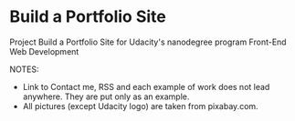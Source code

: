 # Build a Portfolio Site

Project Build a Portfolio Site for Udacity's nanodegree program Front-End Web Development

NOTES:
- Link to Contact me, RSS and each example of work does not lead anywhere. They are put only as an example.
- All pictures (except Udacity logo) are taken from pixabay.com.
